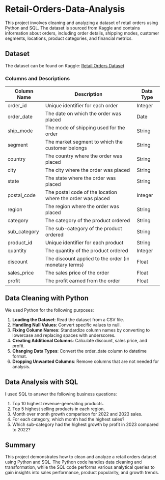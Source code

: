 # Retail-Orders-Data-Analysis

This project involves cleaning and analyzing a dataset of retail orders using Python and SQL. The dataset is sourced from Kaggle and contains information about orders, including order details, shipping modes, customer segments, locations, product categories, and financial metrics.

## Dataset

The dataset can be found on Kaggle: [Retail Orders Dataset](https://www.kaggle.com/datasets/ankitbansal06/retail-orders)

### Columns and Descriptions

| Column Name   | Description                                           | Data Type  |
|---------------|-------------------------------------------------------|------------|
| order_id      | Unique identifier for each order                      | Integer    |
| order_date    | The date on which the order was placed                | Date       |
| ship_mode     | The mode of shipping used for the order               | String     |
| segment       | The market segment to which the customer belongs      | String     |
| country       | The country where the order was placed                | String     |
| city          | The city where the order was placed                   | String     |
| state         | The state where the order was placed                  | String     |
| postal_code   | The postal code of the location where the order was placed | Integer    |
| region        | The region where the order was placed                 | String     |
| category      | The category of the product ordered                   | String     |
| sub_category  | The sub-category of the product ordered               | String     |
| product_id    | Unique identifier for each product                    | String     |
| quantity      | The quantity of the product ordered                   | Integer    |
| discount      | The discount applied to the order (in monetary terms) | Float      |
| sales_price   | The sales price of the order                          | Float      |
| profit        | The profit earned from the order                      | Float      |

## Data Cleaning with Python

We used Python for the following purposes:
1. **Loading the Dataset**: Read the dataset from a CSV file.
2. **Handling Null Values**: Convert specific values to null.
3. **Fixing Column Names**: Standardize column names by converting to lowercase and replacing spaces with underscores.
4. **Creating Additional Columns**: Calculate discount, sales price, and profit.
5. **Changing Data Types**: Convert the order_date column to datetime format.
6. **Dropping Unwanted Columns**: Remove columns that are not needed for analysis.


## Data Analysis with SQL

I used SQL to answer the following business questions:

1. Top 10 highest revenue-generating products.
2. Top 5 highest selling products in each region.
3. Month over month growth comparison for 2022 and 2023 sales.
4. For each category, which month had the highest sales?
5. Which sub-category had the highest growth by profit in 2023 compared to 2022?

## Summary
This project demonstrates how to clean and analyze a retail orders dataset using Python and SQL. The Python code handles data cleaning and transformation, while the SQL code performs various analytical queries to gain insights into sales performance, product popularity, and growth trends.
